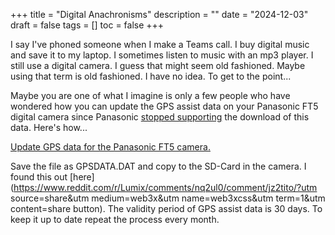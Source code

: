 +++
title = "Digital Anachronisms"
description = ""
date = "2024-12-03"
draft = false
tags = []
toc = false
+++

I say I've phoned someone when I make a Teams call. I buy digital music and save it to my laptop. I sometimes listen to music with an mp3 player. I still use a digital camera. I guess that might seem old fashioned. Maybe using that term is old fashioned. I have no idea. To get to the point...

Maybe you are one of what I imagine is only a few people who have wondered how you can update the GPS assist data on your Panasonic FT5 digital camera since Panasonic [stopped supporting](https://av.jpn.support.panasonic.com/support/global/cs/dsc/download/gpsassist/index1.html) the download of this data.  Here's how... 

 [Update GPS data for the Panasonic FT5 camera.](http://control.d-imaging.sony.co.jp/GPS/assistme.dat)

Save the file as GPSDATA.DAT and copy to the SD-Card in the camera. I found this out [here](https://www.reddit.com/r/Lumix/comments/nq2ul0/comment/jz2tito/?utm source=share&utm medium=web3x&utm name=web3xcss&utm term=1&utm content=share button). The validity period of GPS assist data is 30 days. To keep it up to date repeat the process every month.